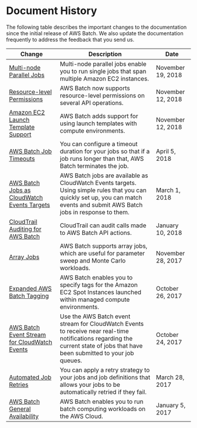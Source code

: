 # Document History<a name="document_history"></a>

The following table describes the important changes to the documentation since the initial release of AWS Batch\. We also update the documentation frequently to address the feedback that you send us\.

| Change | Description | Date | 
| --- |--- |--- |
| [Multi\-node Parallel Jobs](multi-node-parallel-jobs.html) | Multi\-node parallel jobs enable you to run single jobs that span multiple Amazon EC2 instances\. | November 19, 2018 | 
| [Resource\-level Permissions](batch-supported-iam-actions-resources.html) | AWS Batch now supports resource\-level permissions on several API operations\. | November 12, 2018 | 
| [Amazon EC2 Launch Template Support](launch-templates.html) | AWS Batch adds support for using launch templates with compute environments\. | November 12, 2018 | 
| [AWS Batch Job Timeouts](job_timeouts.html) | You can configure a timeout duration for your jobs so that if a job runs longer than that, AWS Batch terminates the job\. | April 5, 2018 | 
| [AWS Batch Jobs as CloudWatch Events Targets](batch-cwe-target.html) | AWS Batch jobs are available as CloudWatch Events targets\. Using simple rules that you can quickly set up, you can match events and submit AWS Batch jobs in response to them\. | March 1, 2018 | 
| [CloudTrail Auditing for AWS Batch](logging-using-cloudtrail.html) | CloudTrail can audit calls made to AWS Batch API actions\. | January 10, 2018 | 
| [Array Jobs](array_jobs.html) | AWS Batch supports array jobs, which are useful for parameter sweep and Monte Carlo workloads\. | November 28, 2017 | 
| [Expanded AWS Batch Tagging](create-compute-environment.html) | AWS Batch enables you to specify tags for the Amazon EC2 Spot Instances launched within managed compute environments\. | October 26, 2017 | 
| [AWS Batch Event Stream for CloudWatch Events](cloudwatch_event_stream.html) | Use the AWS Batch event stream for CloudWatch Events to receive near real\-time notifications regarding the current state of jobs that have been submitted to your job queues\. | October 24, 2017 | 
| [Automated Job Retries](job_retries.html) | You can apply a retry strategy to your jobs and job definitions that allows your jobs to be automatically retried if they fail\. | March 28, 2017 | 
| [AWS Batch General Availability](#document_history) | AWS Batch enables you to run batch computing workloads on the AWS Cloud\. | January 5, 2017 | 